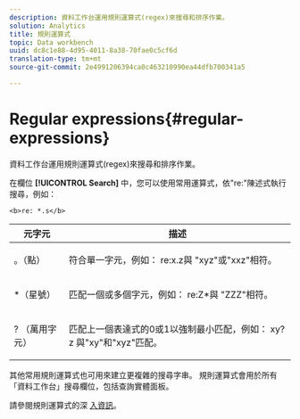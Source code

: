 ```yaml
---
description: 資料工作台運用規則運算式(regex)來搜尋和排序作業。
solution: Analytics
title: 規則運算式
topic: Data workbench
uuid: dc8c1e88-4d95-4011-8a38-70fae0c5cf6d
translation-type: tm+mt
source-git-commit: 2e4991206394ca0c463210990ea44dfb700341a5

---
```



# Regular expressions{#regular-expressions}

資料工作台運用規則運算式(regex)來搜尋和排序作業。

在欄位 **[!UICONTROL Search]** 中，您可以使用常用運算式，依&quot;re:&quot;陳述式執行搜尋，例如：

```
<b>re: *.s</b>
```

<table id="table_BA125AB039794EE382B33003BE4E0AFB"> 
 <thead> 
  <tr> 
   <th colname="col1" class="entry"> 元字元 </th> 
   <th colname="col2" class="entry"> 描述 </th> 
  </tr> 
 </thead>
 <tbody> 
  <tr> 
   <td colname="col1"> <p>。（點） </p> </td> 
   <td colname="col2"> <p>符合單一字元，例如： <span class="filepath"> re:x.z與 </span> "xyz"或"xxz"相符。 </p> </td> 
  </tr> 
  <tr> 
   <td colname="col1"> <p>*（星號） </p> </td> 
   <td colname="col2"> <p>匹配一個或多個字元，例如： <span class="filepath"> re:Z*與 </span> "ZZZ"相符。 </p> </td> 
  </tr> 
  <tr> 
   <td colname="col1"> <p>? （萬用字元） </p> </td> 
   <td colname="col2"> <p>匹配上一個表達式的0或1以強制最小匹配，例如： <span class="filepath"> xy?z </span> 與"xy"和"xyz"匹配。 </p> </td> 
  </tr> 
 </tbody> 
</table>

其他常用規則運算式也可用來建立更複雜的搜尋字串。 規則運算式會用於所有「資料工作台」搜尋欄位，包括查詢實體面板。

請參閱規則運算式的深 [入資訊](https://docs.adobe.com/content/help/en/data-workbench/using/dataset/c-dataset-constr.html#Regular_Expressions)。
